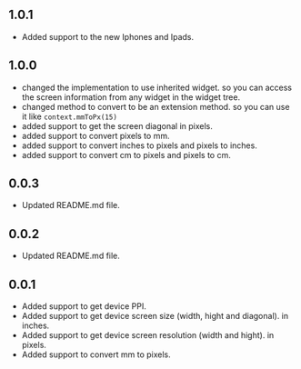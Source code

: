 ## 1.0.1
* Added support to the new Iphones and Ipads.


## 1.0.0
* changed the implementation to use inherited widget. so you can access the screen information from any widget in the widget tree.
* changed method to convert to be an extension method. so you can use it like `context.mmToPx(15)`
* added support to get the screen diagonal in pixels.
* added support to convert pixels to mm.
* added support to convert inches to pixels and pixels to inches.
* added support to convert cm to pixels and pixels to cm.




## 0.0.3

* Updated README.md file.

## 0.0.2

* Updated README.md file.

## 0.0.1

* Added support to get device PPI.
* Added support to get device screen size (width, hight and diagonal). in inches.
* Added support to get device screen resolution (width and hight). in pixels.
* Added support to convert mm to pixels.

